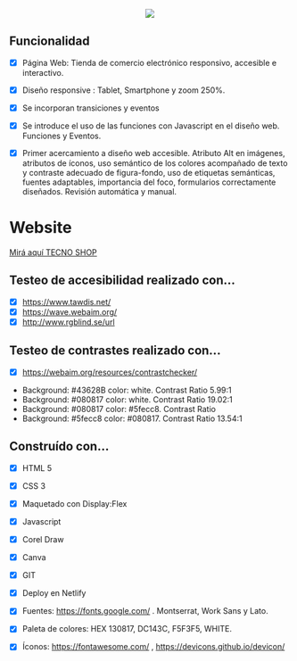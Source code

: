 <p align="center">
  <img src="https://user-images.githubusercontent.com/63796774/95017429-af58e400-062f-11eb-8de2-d87322729a76.jpg">
</p>

## Funcionalidad
- [x] Página Web: Tienda de comercio electrónico responsivo, accesible e interactivo.
- [x] Diseño responsive : Tablet, Smartphone y zoom 250%.
- [x] Se incorporan transiciones y eventos
- [x] Se introduce el uso de las funciones con Javascript en el diseño web. Funciones y Eventos. 
- [x] Primer acercamiento a diseño web accesible. Atributo Alt en imágenes, atributos de íconos, uso semántico de los colores acompañado de texto y contraste adecuado de figura-fondo, uso de etiquetas semánticas, fuentes adaptables, importancia del foco, formularios correctamente diseñados. Revisión automática y manual.


# Website

[Mirá aquí TECNO SHOP](https://tecno-shop-ph9j.onrender.com)

## Testeo de accesibilidad realizado con…
- [x] https://www.tawdis.net/
- [x] https://wave.webaim.org/
- [x] http://www.rgblind.se/url

## Testeo de contrastes realizado con...
- [x] https://webaim.org/resources/contrastchecker/
-  Background: #43628B color: white. Contrast Ratio 5.99:1
-  Background: #080817 color: white. Contrast Ratio 19.02:1
-  Background: #080817 color: #5fecc8. Contrast Ratio      
-  Background: #5fecc8 color: #080817. Contrast Ratio 13.54:1 

## Construído con…
- [x] HTML 5
- [x] CSS 3
- [x] Maquetado con Display:Flex
- [x] Javascript
- [x] Corel Draw
- [x] Canva
- [x] GIT
- [x] Deploy en Netlify
- [x] Fuentes: https://fonts.google.com/ . Montserrat, Work Sans y Lato.
- [x] Paleta de colores: HEX 130817, DC143C, F5F3F5, WHITE.
- [x] Íconos: https://fontawesome.com/ , https://devicons.github.io/devicon/


